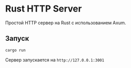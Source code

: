 # Rust HTTP Server

Простой HTTP сервер на Rust с использованием Axum.

## Запуск

```bash
cargo run
```

Сервер запускается на `http://127.0.0.1:3001`
